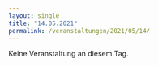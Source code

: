 ```yaml
---
layout: single
title: "14.05.2021"
permalink: /veranstaltungen/2021/05/14/
---
```


Keine Veranstaltung an diesem Tag.
